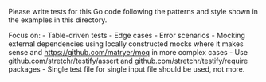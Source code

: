 Please write tests for this Go code following the patterns and style shown in the examples in this directory.

Focus on:
    - Table-driven tests
    - Edge cases
    - Error scenarios
    - Mocking external dependencies using locally constructed mocks where it makes sense and https://github.com/matryer/moq in more complex cases
    - Use github.com/stretchr/testify/assert and github.com/stretchr/testify/require packages
    - Single test file for single input file should be used, not more.
